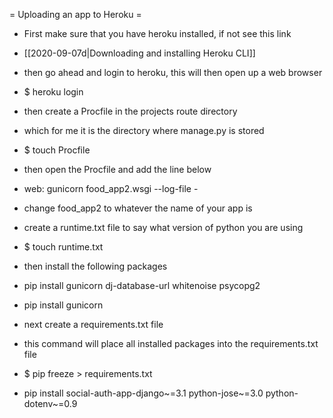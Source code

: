 
= Uploading an app to Heroku =
* First make sure that you have heroku installed, if not see this link
* [[2020-09-07d|Downloading and installing Heroku CLI]]
* then go ahead and login to heroku, this will then open up a web browser
* $ heroku login
* then create a Procfile in the projects route directory
* which for me it is the directory where manage.py is stored
* $ touch Procfile
* then open the Procfile and add the line below
* web: gunicorn food_app2.wsgi --log-file -
* change food_app2 to whatever the name of your app is
* create a runtime.txt file to say what version of python you are using
* $ touch runtime.txt
* then install the following packages
* pip install gunicorn dj-database-url whitenoise psycopg2
* pip install gunicorn
* next create a requirements.txt file
* this command will place all installed packages into the requirements.txt file
* $ pip freeze > requirements.txt


* pip install social-auth-app-django~=3.1 python-jose~=3.0 python-dotenv~=0.9
